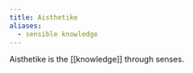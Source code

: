 ```yaml
---
title: Aisthetike
aliases:
  - sensible knowledge
---
```

Aisthetike is the [[knowledge]] through senses.